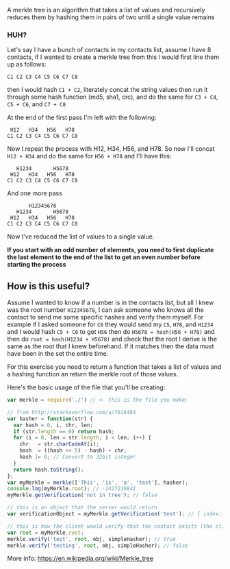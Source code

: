 A merkle tree is an algorithm that takes a list of values and recursively reduces them by hashing them in pairs of two until a single value remains

### HUH?

Let's say I have a bunch of contacts in my contacts list, assume I have 8 contacts, if I wanted to create a merkle tree from this I would first line them up as follows:

```
C1 C2 C3 C4 C5 C6 C7 C8
```

then I would hash `C1 + C2`, literately concat the string values then run it through some hash function (md5, sha1, crc), and do the same for `C3 + C4`, `C5 + C6`, and `C7 + C8`

At the end of the first pass I'm left with the following:

```
 H12   H34   H56   H78
C1 C2 C3 C4 C5 C6 C7 C8
```

Now I repeat the process with H12, H34, H56, and H78. So now I'll concat `H12 + H34` and do the same for `H56 + H78` and I'll have this:

```
   H1234       H5678
 H12   H34   H56   H78
C1 C2 C3 C4 C5 C6 C7 C8
```

And one more pass


```
       H12345678
   H1234       H5678
 H12   H34   H56   H78
C1 C2 C3 C4 C5 C6 C7 C8
```

Now I've reduced the list of values to a single value.

**If you start with an odd number of elements, you need to first duplicate the last element to the end of the list to get an even number before starting the process**

## How is this useful?

Assume I wanted to know if a number is in the contacts list, but all I knew was the root number `H12345678`, I can ask someone who knows all the contact to send me some specific hashes and verify them myself. For example if I asked someone for `C6` they would send my `C5`, `H78`, and `H1234` and I would hash `C5 + C6` to get `H56` then do `H5678 = hash(H56 + H78)` and then do `root = hash(H1234 + H5678)` and check that the root I derive is the same as the root that I knew beforehand. If it matches then the data must have been in the set the entire time.

For this exercise you need to return a function that takes a list of values and a hashing function an return the merkle root of those values.


Here's the basic usage of the file that you'll be creating:

```js
var merkle = require('./') // <- this is the file you make;

// from http://stackoverflow.com/a/7616484
var hasher = function(str) {
  var hash = 0, i, chr, len;
  if (str.length == 0) return hash;
  for (i = 0, len = str.length; i < len; i++) {
    chr   = str.charCodeAt(i);
    hash  = ((hash << 5) - hash) + chr;
    hash |= 0; // Convert to 32bit integer
  }
  return hash.toString();
};
var myMerkle = merkle(['This', 'is', 'a', 'test'], hasher);
console.log(myMerkle.root); // -1427219841
myMerkle.getVerification('not in tree'); // false

// this is an object that the server would return
var verificationObject = myMerkle.getVerification('test'); // { index: 3, breadcrumbs: [ 'a', '-1790830488' ] }

// this is how the client would verify that the contact exists (the client somehow already knows the root)
var root = myMerkle.root;
merkle.verify('test', root, obj, simpleHasher); // true
merkle.verify('testing', root, obj, simpleHasher); // false
```

More info: https://en.wikipedia.org/wiki/Merkle_tree
